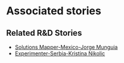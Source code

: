 # Associated stories

<!-- !!DO NOT REMOVE!! start autogenerated hyperlinks -->
## Related R&D Stories
- [Solutions Mapper\-Mexico\-Jorge Munguia](/stories/?doc=Jorge_edited-en-US)
- [Experimenter\-Serbia\-Kristina Nikolic](/stories/?doc=Kristina%20Serbia_LQ-en-US)
<!-- !!DO NOT REMOVE!! end autogenerated hyperlinks -->